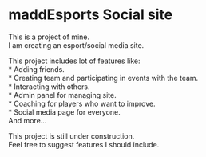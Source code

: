 # maddEsports Social site

This is a project of mine.  
I am creating an esport/social media site.  

This project includes lot of features like:  
    * Adding friends.  
    * Creating team and participating in events with the team.  
    * Interacting with others.  
    * Admin panel for managing site.  
    * Coaching for players who want to improve.  
    * Social media page for everyone.  
    And more...  

This project is still under construction.  
Feel free to suggest features I should include.  
